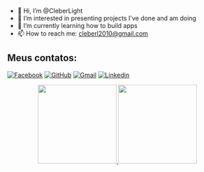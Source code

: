 - 👋 Hi, I’m @CleberLight
- 👀 I’m interested in presenting projects I've done and am doing
- 🌱 I’m currently learning how to build apps
- 📫 How to reach me: cleberl2010@gmail.com

## Meus contatos:

[![Facebook](https://img.shields.io/badge/facebook-005FED.svg?style=for-the-badge&logo=facebook&logoColor=white)](https://www.facebook.com/cleber.lestat/)
[![GitHub](https://img.shields.io/badge/Github-100000?style=for-the-badge&logo=github&logoColor=white)](https://github.com/CleberLight/)
[![Gmail](https://img.shields.io/badge/-Gmail-FF0000?style=for-the-badge&labelColor=FF0000&logo=gmail&logoColor=white)](mailto:cleberl2010@gmail.com?subject=[GitHub]%20Acabei%20de%20ver%20o%20seu%20GitHub)
[![Linkedin](https://img.shields.io/badge/-Linkedin-0e76a8?style=for-the-badge&logo=Linkedin&logoColor=white)](https://www.linkedin.com/in/cleber-azevedo-b334a673/)

<div align="center">
  <a href="https://github.com/CleberLight">
  <img height="180em" src="https://github-readme-stats.vercel.app/api?username=CleberLight&show_icons=true&theme=dark&include_all_commits=true&count_private=true"/>
  <img height="180em" src="https://github-readme-stats.vercel.app/api/top-langs/?username=CleberLight&layout=compact&langs_count=7&theme=dark"/>
</div>
